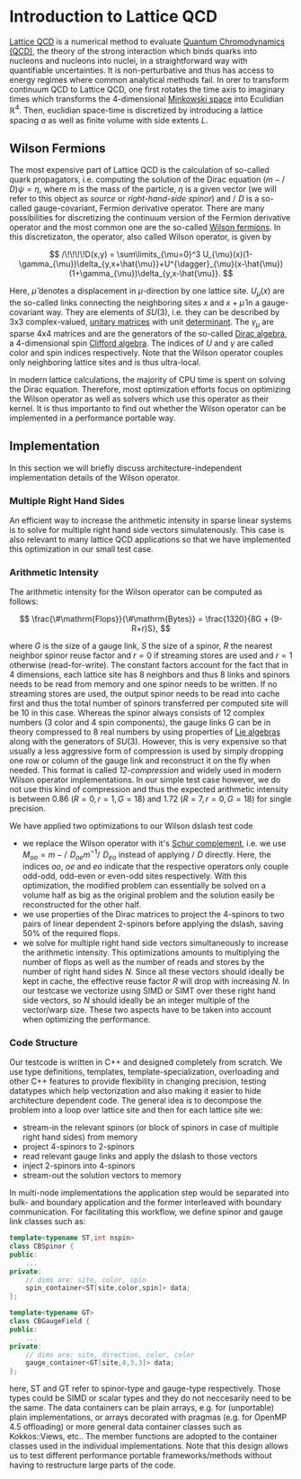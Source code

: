 # Introduction to Lattice QCD

[Lattice QCD](https://en.wikipedia.org/wiki/Lattice_QCD) is a numerical method to evaluate [Quantum Chromodynamics (QCD)](https://en.wikipedia.org/wiki/Quantum_chromodynamics),
the theory of the strong interaction which binds quarks into nucleons and nucleons into nuclei,
in a straightforward way with quantifiable uncertainties. It is non-perturbative and thus has access
to energy regimes where common analytical methods fail.
In orer to transform continuum QCD to Lattice QCD, one first rotates the time axis to imaginary times which 
transforms the 4-dimensional [Minkowski space](https://en.wikipedia.org/wiki/Minkowski_space) into Eculidian $\mathbb{R}^4$. Then,
euclidian space-time is discretized by introducing a lattice spacing $a$ as well as finite volume with side extents $L$.

## Wilson Fermions
The most expensive part of Lattice QCD is the calculation of so-called quark propagators, i.e.
computing the solution of the Dirac equation
$(m - /\!\!\!\!D)\psi = \eta$, where $m$ is the mass of the particle, $\eta$ is a given vector (we will refer to this object as *source* or *right-hand-side spinor*)
and $/\!\!\!\!D$ is a so-called gauge-covariant, Fermion derivative operator. There are many possibilities for discretizing the
continuum version of the Fermion derivative operator and the most common one are the so-called [Wilson fermions](). In this discretizaton,
the operator, also called Wilson operator, is given by

$$
/\!\!\!\!D(x,y) = \sum\limits_{\mu=0}^3 U_{\mu}(x)(1-\gamma_{\mu})\delta_{y,x+\hat{\mu}}+U^{\dagger}_{\mu}(x-\hat{\mu})(1+\gamma_{\mu})\delta_{y,x-\hat{\mu}}.
$$

Here, $\hat{\mu}$ denotes a displacement in $\mu$-direction by one lattice site. $U_{\mu}(x)$ are the so-called links connecting the neighboring sites $x$ and $x+\hat{\mu}$ in a gauge-covariant way. They are elements of $SU(3)$, i.e. they can be described by 3x3 complex-valued, [unitary matrices](https://en.wikipedia.org/wiki/Unitary_matrix) with unit [determinant](https://en.wikipedia.org/wiki/Determinant). The $\gamma_{\mu}$ are sparse 4x4 matrices and are the generators of the so-called [Dirac algebra](https://en.wikipedia.org/wiki/Dirac_algebra), a 4-dimensional spin [Clifford algebra](https://en.wikipedia.org/wiki/Clifford_algebra). The indices of $U$ and $\gamma$ are called color and spin indices respectively. 
Note that the Wilson operator couples only neighboring lattice sites and is thus ultra-local.

In modern lattice calculations, the majority of CPU time is spent on solving the Dirac equation. Therefore,
most optimization efforts focus on optimizing the Wilson operator as well as solvers which use this operator as their kernel.
It is thus importanto to find out whether the Wilson operator can be implemented in a performance portable way.

## Implementation
In this section we will briefly discuss architecture-independent implementation details of the Wilson operator. 

### Multiple Right Hand Sides
An efficient way to increase the arithmetic intensity in sparse linear systems is to solve for multiple right hand side vectors simulatenously.
This case is also relevant to many lattice QCD applications so that we have implemented this optimization in our small test case. 

### Arithmetic Intensity
The arithmetic intensity for the Wilson operator can be computed as follows:

$$
\frac{\#\mathrm{Flops}}{\#\mathrm{Bytes}} = \frac{1320}{8G + (9-R+r)S},
$$

where $G$ is the size of a gauge link, $S$ the size of a spinor, $R$ the nearest neighbor spinor reuse factor and $r=0$ if streaming stores are used and $r=1$ otherwise (read-for-write). The constant factors account for the fact that in 4 dimensions, each lattice site has 8 neighbors and thus 8 links and spinors needs to be read from memory and one spinor needs to be written. If no streaming stores are used, the output spinor needs to be read into cache first and thus the total number of spinors transferred per computed site will be 10 in this case. Whereas the spinor always consists of 12 complex numbers (3 color and 4 spin components), the gauge links G can be in theory compressed to 8 real numbers by using properties of [Lie algebras](https://en.wikipedia.org/wiki/Lie_algebra) along with the generators of $SU(3)$. However, this is very expensive so that usually a less aggressive form of compression is used by simply dropping one row or column of the gauge link and reconstruct it on the fly when needed. This format is called *12-compression* and widely used in modern Wilson operator implementations. In our simple test case however, we do not use this kind of compression and thus the expected arithmetic intensity is between $0.86$ $(R=0,\,r=1,\,G=18)$ and $1.72$ $(R=7,\,r=0,\,G=18)$ for single precision.

We have applied two optimizations to our Wilson dslash test code

* we replace the Wilson operator with it's [Schur complement](https://en.wikipedia.org/wiki/Schur_complement), i.e. we use $M_{oo} = m - /\!\!\!\!D_{oe} m^{-1} /\!\!\!\!D_{eo}$ instead of applying $/\!\!\!\!D$ directly. Here, the indices $oo$, $oe$ and $eo$ indicate that the respective operators only couple odd-odd, odd-even or even-odd sites respectively. With this optimization, the modified problem can essentially be solved on a volume half as big as the original problem and the solution easily be reconstructed for the other half.
* we use properties of the Dirac matrices to project the 4-spinors to two pairs of linear dependent 2-spinors before applying the dslash, saving 50% of the required flops.
* we solve for multiple right hand side vectors simultaneously to increase the arithmetic intensity. This optimizations amounts to multiplying the number of flops as well as the number of reads and stores by the number of right hand sides $N$. Since all these vectors should ideally be kept in cache, the effective reuse factor $R$ will drop with increasing $N$. In our testcase we vectorize using SIMD or SIMT over these right hand side vectors, so $N$ should ideally be an integer multiple of the vector/warp size. These two aspects have to be taken into account when optimizing the performance.

### Code Structure
Our testcode is written in C++ and designed completely from scratch. We use type definitions, templates, template-specialization, overloading and other C++ features to provide flexibility in changing precision, testing datatypes which help vectorization and also making it easier to hide architecture dependent code. The general idea is to decompose the problem into a loop over lattice site and then for each lattice site we:

* stream-in the relevant spinors (or block of spinors in case of multiple right hand sides) from memory
* project 4-spinors to 2-spinors
* read relevant gauge links and apply the dslash to those vectors
* inject 2-spinors into 4-spinors
* stream-out the solution vectors to memory

In multi-node implementations the application step would be separated into bulk- and boundary application and the former interleaved with boundary communication.
For facilitating this workflow, we define spinor and gauge link classes such as:

```C++
template<typename ST,int nspin> 
class CBSpinor {
public: 
    ...
private:
    // dims are: site, color, spin
    spin_container<ST[site,color,spin]> data;
};

template<typename GT> 
class CBGaugeField {
public:
    ...
private:
    // dims are: site, direction, color, color
    gauge_container<GT[site,4,3,3]> data;
};
```

here, ST and GT refer to spinor-type and gauge-type respectively. Those types could be SIMD or scalar types and they do not neccesarily need to be the same. The data containers can be plain arrays, e.g. for (unportable) plain implementations, or arrays decorated with pragmas (e.g. for OpenMP 4.5 offloading) or more general data container classes such as Kokkos::Views, etc.. The member functions are adopted to the container classes used in the individual implementations. Note that this design allows us to test different performance portable frameworks/methods without having to restructure large parts of the code.